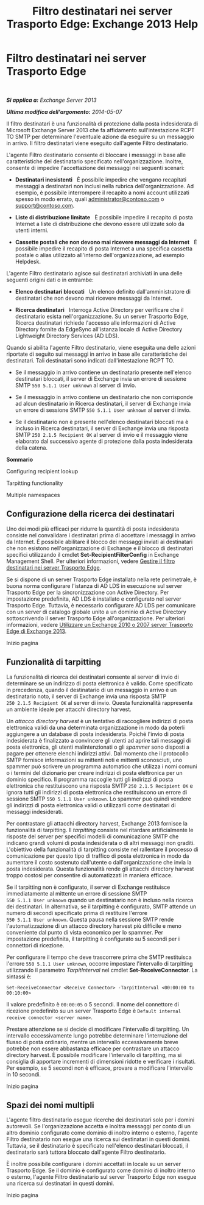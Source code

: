 ﻿---
title: 'Filtro destinatari nei server Trasporto Edge: Exchange 2013 Help'
TOCTitle: Filtro destinatari nei server Trasporto Edge
ms:assetid: 994eefd9-3903-41e6-a882-1e333d6d2d18
ms:mtpsurl: https://technet.microsoft.com/it-it/library/Bb123891(v=EXCHG.150)
ms:contentKeyID: 50481268
ms.date: 05/22/2018
mtps_version: v=EXCHG.150
ms.translationtype: MT
---

# Filtro destinatari nei server Trasporto Edge

 

_**Si applica a:** Exchange Server 2013_

_**Ultima modifica dell'argomento:** 2014-05-07_

Il filtro destinatari è una funzionalità di protezione dalla posta indesiderata di Microsoft Exchange Server 2013 che fa affidamento sull'intestazione RCPT TO SMTP per determinare l'eventuale azione da eseguire su un messaggio in arrivo. Il filtro destinatari viene eseguito dall'agente Filtro destinatario.

L'agente Filtro destinatario consente di bloccare i messaggi in base alle caratteristiche del destinatario specificato nell'organizzazione. Inoltre, consente di impedire l'accettazione dei messaggi nei seguenti scenari:

  - **Destinatari inesistenti**   È possibile impedire che vengano recapitati messaggi a destinatari non inclusi nella rubrica dell'organizzazione. Ad esempio, è possibile interrompere il recapito a nomi account utilizzati spesso in modo errato, quali administrator@contoso.com o support@contoso.com.

  - **Liste di distribuzione limitate**   È possibile impedire il recapito di posta Internet a liste di distribuzione che devono essere utilizzate solo da utenti interni.

  - **Cassette postali che non devono mai ricevere messaggi da Internet**   È possibile impedire il recapito di posta Internet a una specifica cassetta postale o alias utilizzato all'interno dell'organizzazione, ad esempio Helpdesk.

L'agente Filtro destinatario agisce sui destinatari archiviati in una delle seguenti origini dati o in entrambe:

  - **Elenco destinatari bloccati**   Un elenco definito dall'amministratore di destinatari che non devono mai ricevere messaggi da Internet.

  - **Ricerca destinatari**   Interroga Active Directory per verificare che il destinatario esista nell'organizzazione. Su un server Trasporto Edge, Ricerca destinatari richiede l'accesso alle informazioni di Active Directory fornite da EdgeSync all'istanza locale di Active Directory Lightweight Directory Services (AD LDS).

Quando si abilita l'agente Filtro destinatario, viene eseguita una delle azioni riportate di seguito sui messaggi in arrivo in base alle caratteristiche dei destinatari. Tali destinatari sono indicati dall'intestazione RCPT TO.

  - Se il messaggio in arrivo contiene un destinatario presente nell'elenco destinatari bloccati, il server di Exchange invia un errore di sessione SMTP `550 5.1.1 User unknown` al server di invio.

  - Se il messaggio in arrivo contiene un destinatario che non corrisponde ad alcun destinatario in Ricerca destinatari, il server di Exchange invia un errore di sessione SMTP `550 5.1.1 User unknown` al server di invio.

  - Se il destinatario non è presente nell'elenco destinatari bloccati ma è incluso in Ricerca destinatari, il server di Exchange invia una risposta SMTP `250 2.1.5 Recipient OK` al server di invio e il messaggio viene elaborato dal successivo agente di protezione dalla posta indesiderata della catena.

**Sommario**

Configuring recipient lookup

Tarpitting functionality

Multiple namespaces

## Configurazione della ricerca dei destinatari

Uno dei modi più efficaci per ridurre la quantità di posta indesiderata consiste nel convalidare i destinatari prima di accettare i messaggi in arrivo da Internet. È possibile abilitare il blocco dei messaggi inviati ai destinatari che non esistono nell'organizzazione di Exchange e il blocco di destinatari specifici utilizzando il cmdlet **Set-RecipientFilterConfig** in Exchange Management Shell. Per ulteriori informazioni, vedere [Gestire il filtro destinatari nei server Trasporto Edge](manage-recipient-filtering-on-edge-transport-servers-exchange-2013-help.md).

Se si dispone di un server Trasporto Edge installato nella rete perimetrale, è buona norma configurare l'istanza di AD LDS in esecuzione sul server Trasporto Edge per la sincronizzazione con Active Directory. Per impostazione predefinita, AD LDS è installato e configurato nel server Trasporto Edge. Tuttavia, è necessario configurare AD LDS per comunicare con un server di catalogo globale unito a un dominio di Active Directory sottoscrivendo il server Trasporto Edge all'organizzazione. Per ulteriori informazioni, vedere [Utilizzare un Exchange 2010 o 2007 server Trasporto Edge di Exchange 2013](use-an-exchange-2010-or-2007-edge-transport-server-in-exchange-2013-exchange-2013-help.md).

Inizio pagina

## Funzionalità di tarpitting

La funzionalità di ricerca dei destinatari consente al server di invio di determinare se un indirizzo di posta elettronica è valido. Come specificato in precedenza, quando il destinatario di un messaggio in arrivo è un destinatario noto, il server di Exchange invia una risposta SMTP `250 2.1.5 Recipient OK` al server di invio. Questa funzionalità rappresenta un ambiente ideale per attacchi directory harvest.

Un *attacco directory harvest* è un tentativo di raccogliere indirizzi di posta elettronica validi da una determinata organizzazione in modo da poterli aggiungere a un database di posta indesiderata. Poiché l'invio di posta indesiderata è finalizzato a convincere gli utenti ad aprire tali messaggi di posta elettronica, gli utenti malintenzionati o gli *spammer* sono disposti a pagare per ottenere elenchi indirizzi attivi. Dal momento che il protocollo SMTP fornisce informazioni su mittenti noti e mittenti sconosciuti, uno spammer può scrivere un programma automatico che utilizza i nomi comuni o i termini del dizionario per creare indirizzi di posta elettronica per un dominio specifico. Il programma raccoglie tutti gli indirizzi di posta elettronica che restituiscono una risposta SMTP `250 2.1.5 Recipient OK` e ignora tutti gli indirizzi di posta elettronica che restituiscono un errore di sessione SMTP `550 5.1.1 User unknown`. Lo spammer può quindi vendere gli indirizzi di posta elettronica validi o utilizzarli come destinatari di messaggi indesiderati.

Per contrastare gli attacchi directory harvest, Exchange 2013 fornisce la funzionalità di tarpitting. Il *tarpitting* consiste nel ritardare artificialmente le risposte del server per specifici modelli di comunicazione SMTP che indicano grandi volumi di posta indesiderata o di altri messaggi non graditi. L'obiettivo della funzionalità di tarpitting consiste nel rallentare il processo di comunicazione per questo tipo di traffico di posta elettronica in modo da aumentare il costo sostenuto dall'utente o dall'organizzazione che invia la posta indesiderata. Questa funzionalità rende gli attacchi directory harvest troppo costosi per consentire di automatizzati in maniera efficace.

Se il tarpitting non è configurato, il server di Exchange restituisce immediatamente al mittente un errore di sessione SMTP `550 5.1.1 User unknown` quando un destinatario non è incluso nella ricerca dei destinatari. In alternativa, se il tarpitting è configurato, SMTP attende un numero di secondi specificato prima di restituire l'errore `550 5.1.1 User unknown`. Questa pausa nella sessione SMTP rende l'automatizzazione di un attacco directory harvest più difficile e meno conveniente dal punto di vista economico per lo spammer. Per impostazione predefinita, il tarpitting è configurato su 5 secondi per i connettori di ricezione.

Per configurare il tempo che deve trascorrere prima che SMTP restituisca l'errore `550 5.1.1 User unknown`, occorre impostare l'intervallo di tarpitting utilizzando il parametro *TarpitInterval* nel cmdlet **Set-ReceiveConnector**. La sintassi è:

    Set-ReceiveConnector <Receive Connector> -TarpitInterval <00:00:00 to 00:10:00>

Il valore predefinito è `00:00:05` o 5 secondi. Il nome del connettore di ricezione predefinito su un server Trasporto Edge è `Default internal receive connector <server name>`.

Prestare attenzione se si decide di modificare l'intervallo di tarpitting. Un intervallo eccessivamente lungo potrebbe determinare l'interruzione del flusso di posta ordinario, mentre un intervallo eccessivamente breve potrebbe non essere abbastanza efficace per contrastare un attacco directory harvest. È possibile modificare l'intervallo di tarpitting, ma si consiglia di apportare incrementi di dimensioni ridotte e verificare i risultati. Per esempio, se 5 secondi non è efficace, provare a modificare l'intervallo in 10 secondi.

Inizio pagina

## Spazi dei nomi multipli

L'agente filtro destinatario esegue ricerche dei destinatari solo per i domini autorevoli. Se l'organizzazione accetta e inoltra messaggi per conto di un altro dominio configurato come dominio di inoltro interno o esterno, l'agente Filtro destinatario non esegue una ricerca sui destinatari in questi domini. Tuttavia, se il destinatario è specificato nell'elenco destinatari bloccati, il destinatario sarà tuttora bloccato dall'agente Filtro destinatario.

È inoltre possibile configurare i domini accettati in locale su un server Trasporto Edge. Se il dominio è configurato come dominio di inoltro interno o esterno, l'agente Filtro destinatario sul server Trasporto Edge non esegue una ricerca sui destinatari in questi domini.

Inizio pagina

